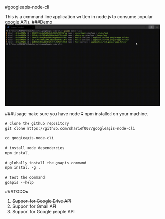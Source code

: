#googleapis-node-cli

This is a command line application written in node.js to consume popular google APIs.
###Demo
![Demo](./demo.gif)

###Usage
make sure you have node & npm installed on your machine.
```shell
# clone the github repository
git clone https://github.com/sharief007/googleapis-node-cli

cd googleapis-node-cli

# install node dependencies
npm install

# globally install the goapis command
npm install -g .

# test the command
goapis --help
```

###TODOs
1. ~~Support for Google Drive API~~
2. Support for Gmail API
3. Support for Google people API